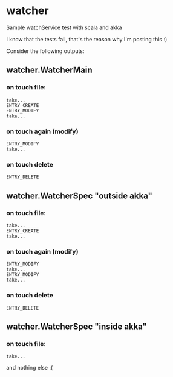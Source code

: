 watcher
=======

Sample watchService test with scala and akka

I know that the tests fail, that's the reason why I'm posting this :)

Consider the following outputs:

watcher.WatcherMain
-------------------

### on touch file:

    take...
    ENTRY_CREATE
    ENTRY_MODIFY
    take...

### on touch again (modify)

    ENTRY_MODIFY
    take...

### on touch delete

    ENTRY_DELETE

watcher.WatcherSpec "outside akka"
----------------------------------

### on touch file:

    take...
    ENTRY_CREATE
    take...

### on touch again (modify)

    ENTRY_MODIFY
    take...
    ENTRY_MODIFY
    take...

### on touch delete

    ENTRY_DELETE

watcher.WatcherSpec "inside akka"
---------------------------------

### on touch file:

    take...

and nothing else :(


